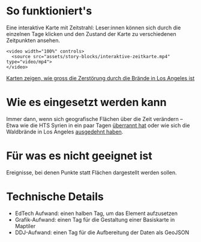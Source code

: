 # So funktioniert's

Eine interaktive Karte mit Zeitstrahl: Leser:innen können sich durch die einzelnen Tage klicken und den Zustand der Karte zu verschiedenen Zeitpunkten ansehen.

```html|span-6
<video width="100%" controls>
  <source src="assets/story-blocks/interaktive-zeitkarte.mp4" type="video/mp4">
</video>
```

[Karten zeigen, wie gross die Zerstörung durch die Brände in Los Angeles ist](https://www.nzz.ch/visuals/karten-zeigen-wie-gross-die-zerstoerung-durch-die-braende-in-los-angeles-ist-ld.1866140)

# Wie es eingesetzt werden kann

Immer dann, wenn sich geografische Flächen über die Zeit verändern – Etwa wie die HTS Syrien in ein paar Tagen [überrannt hat](https://www.nzz.ch/visuals/syrien-konflikt-visuelle-analyse-wie-die-rebellen-asad-stuerzten-ld.1861491) oder wie sich die Waldbrände in Los Angeles [ausgedehnt haben](https://www.nzz.ch/visuals/karten-zeigen-wie-gross-die-zerstoerung-durch-die-braende-in-los-angeles-ist-ld.1866140).

# Für was es nicht geeignet ist

Ereignisse, bei denen Punkte statt Flächen dargestellt werden sollen.

# Technische Details

- EdTech Aufwand: einen halben Tag, um das Element aufzusetzen
- Grafik-Aufwand: einen Tag für die Gestaltung einer Basiskarte in Maptiler
- DDJ-Aufwand: einen Tag für die Aufbereitung der Daten als GeoJSON
